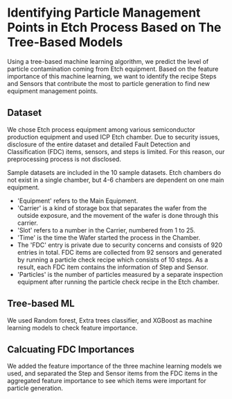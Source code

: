 # Identifying Particle Management Points in Etch Process Based on The Tree-Based Models
Using a tree-based machine learning algorithm, we predict the level of particle contamination coming from Etch equipment. Based on the feature importance of this machine learning, we want to identify the recipe Steps and Sensors that contribute the most to particle generation to find new equipment management points.

## Dataset
We chose Etch process equipment among various semiconductor production equipment and used ICP Etch chamber.
Due to security issues, disclosure of the entire dataset and detailed Fault Detection and Classification (FDC) items, sensors, and steps is limited. For this reason, our preprocessing process is not disclosed.

Sample datasets are included in the 10 sample datasets. Etch chambers do not exist in a single chamber, but 4-6 chambers are dependent on one main equipment. 
- 'Equipment' refers to the Main Equipment.
- 'Carrier' is a kind of storage box that separates the wafer from the outside exposure, and the movement of the wafer is done through this carrier.
- 'Slot' refers to a number in the Carrier, numbered from 1 to 25. 
- 'Time' is the time the Wafer started the process in the Chamber.
- The 'FDC' entry is private due to security concerns and consists of 920 entries in total. FDC items are collected from 92 sensors and generated by running a particle check recipe which consists of 10 steps. As a result, each FDC item contains the information of Step and Sensor.
- 'Particles' is the number of particles measured by a separate inspection equipment after running the particle check recipe in the Etch chamber.

## Tree-based ML
We used Random forest, Extra trees classifier, and XGBoost as machine learning models to check feature importance.

## Calcuating FDC Importances
We added the feature importance of the three machine learning models we used, and separated the Step and Sensor items from the FDC items in the aggregated feature importance to see which items were important for particle generation.
